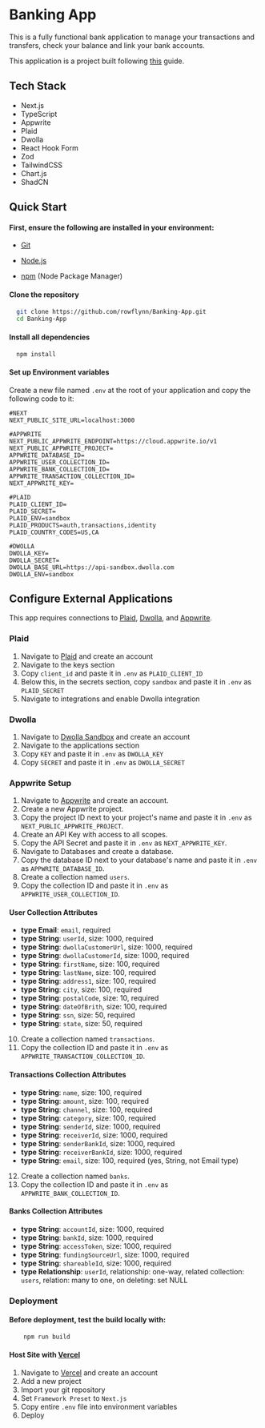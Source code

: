 
# Banking App

This is a fully functional bank application to manage your transactions and transfers, check your balance and link your bank accounts.

This application is a project built following [this](https://www.youtube.com/watch?v=PuOVqP_cjkE) guide.


## Tech Stack


* Next.js
* TypeScript
* Appwrite
* Plaid
* Dwolla
* React Hook Form
* Zod
* TailwindCSS
* Chart.js
* ShadCN

## Quick Start
#### First, ensure the following are installed in your environment:

* [Git](https://git-scm.com/)

 * [Node.js](https://nodejs.org/en)
    
* [npm](https://www.npmjs.com/) (Node Package Manager)


#### Clone the repository
```bash
  git clone https://github.com/rowflynn/Banking-App.git
  cd Banking-App
```

#### Install all dependencies
```bash
  npm install
```

#### Set up Environment variables

Create a new file named ```.env``` at the root of your application and copy the following code to it:

```dotenv
#NEXT
NEXT_PUBLIC_SITE_URL=localhost:3000

#APPWRITE
NEXT_PUBLIC_APPWRITE_ENDPOINT=https://cloud.appwrite.io/v1
NEXT_PUBLIC_APPWRITE_PROJECT=
APPWRITE_DATABASE_ID=
APPWRITE_USER_COLLECTION_ID=
APPWRITE_BANK_COLLECTION_ID=
APPWRITE_TRANSACTION_COLLECTION_ID=
NEXT_APPWRITE_KEY=

#PLAID
PLAID_CLIENT_ID=
PLAID_SECRET=
PLAID_ENV=sandbox
PLAID_PRODUCTS=auth,transactions,identity
PLAID_COUNTRY_CODES=US,CA

#DWOLLA
DWOLLA_KEY=
DWOLLA_SECRET=
DWOLLA_BASE_URL=https://api-sandbox.dwolla.com
DWOLLA_ENV=sandbox
```
## Configure External Applications

This app requires connections to [Plaid](https://plaid.com/), [Dwolla](https://accounts-sandbox.dwolla.com/login), and [Appwrite](https://appwrite.io/).

### Plaid

1. Navigate to [Plaid](https://plaid.com/) and create an account
3. Navigate to the keys section
4. Copy  ```client_id``` and paste it in ```.env``` as  ```PLAID_CLIENT_ID```
5. Below this, in the secrets section, copy ```sandbox``` and paste it in ```.env``` as ```PLAID_SECRET```
6. Navigate to integrations and enable Dwolla integration

### Dwolla

1. Navigate to [Dwolla Sandbox](https://accounts-sandbox.dwolla.com/login) and create an account
3. Navigate to the applications section
4. Copy  ```KEY``` and paste it in ```.env``` as  ```DWOLLA_KEY```
5. Copy ```SECRET``` and paste it in ```.env``` as ```DWOLLA_SECRET```

### Appwrite Setup

1. Navigate to [Appwrite](https://appwrite.io/) and create an account.
2. Create a new Appwrite project.
3. Copy the project ID next to your project's name and paste it in `.env` as `NEXT_PUBLIC_APPWRITE_PROJECT`.
4. Create an API Key with access to all scopes.
5. Copy the API Secret and paste it in `.env` as `NEXT_APPWRITE_KEY`.
6. Navigate to Databases and create a database.
7. Copy the database ID next to your database's name and paste it in `.env` as `APPWRITE_DATABASE_ID`.
8. Create a collection named `users`.
9. Copy the collection ID and paste it in `.env` as `APPWRITE_USER_COLLECTION_ID`.

#### User Collection Attributes

- **type Email**: `email`, required
- **type String**: `userId`, size: 1000, required
- **type String**: `dwollaCustomerUrl`, size: 1000, required
- **type String**: `dwollaCustomerId`, size: 1000, required
- **type String**: `firstName`, size: 100, required
- **type String**: `lastName`, size: 100, required
- **type String**: `address1`, size: 100, required
- **type String**: `city`, size: 100, required
- **type String**: `postalCode`, size: 10, required
- **type String**: `dateOfBrith`, size: 100, required
- **type String**: `ssn`, size: 50, required
- **type String**: `state`, size: 50, required

10. Create a collection named `transactions`.
11. Copy the collection ID and paste it in `.env` as `APPWRITE_TRANSACTION_COLLECTION_ID`.

#### Transactions Collection Attributes

- **type String**: `name`, size: 100, required
- **type String**: `amount`, size: 100, required
- **type String**: `channel`, size: 100, required
- **type String**: `category`, size: 100, required
- **type String**: `senderId`, size: 1000, required
- **type String**: `receiverId`, size: 1000, required
- **type String**: `senderBankId`, size: 1000, required
- **type String**: `receiverBankId`, size: 1000, required
- **type String**: `email`, size: 100, required (yes, String, not Email type)

12. Create a collection named `banks`.
13. Copy the collection ID and paste it in `.env` as `APPWRITE_BANK_COLLECTION_ID`.

#### Banks Collection Attributes

- **type String**: `accountId`, size: 1000, required
- **type String**: `bankId`, size: 1000, required
- **type String**: `accessToken`, size: 1000, required
- **type String**: `fundingSourceUrl`, size: 1000, required
- **type String**: `shareableId`, size: 1000, required
- **type Relationship**: `userId`, relationship: one-way, related collection: `users`, relation: many to one, on deleting: set NULL

### Deployment




#### Before deployment, test the build locally with:
```bash
    npm run build
```

#### Host Site with [Vercel](https://vercel.com/)

1. Navigate to [Vercel](https://vercel.com/) and create an account
2. Add a new project
3. Import your git repository
4. Set ```Framework Preset``` to ```Next.js```
4. Copy entire ```.env``` file into environment variables
5. Deploy
